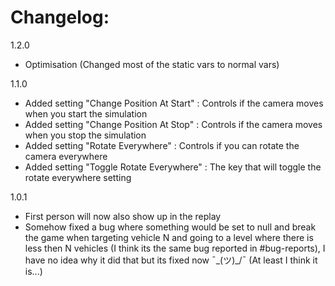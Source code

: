# Changelog:

1.2.0
- Optimisation (Changed most of the static vars to normal vars)

1.1.0
- Added setting "Change Position At Start" : Controls if the camera moves when you start the simulation
- Added setting "Change Position At Stop" : Controls if the camera moves when you stop the simulation
- Added setting "Rotate Everywhere" : Controls if you can rotate the camera everywhere
- Added setting "Toggle Rotate Everywhere" : The key that will toggle the rotate everywhere setting

1.0.1
- First person will now also show up in the replay
- Somehow fixed a bug where something would be set to null and break the game when targeting vehicle N and going to a level where there is less then N vehicles (I think its the same bug reported in #bug-reports), I have no idea why it did that but its fixed now ¯\_(ツ)_/¯ (At least I think it is...)